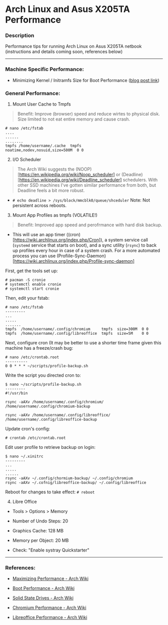 # Arch Linux and Asus X205TA Performance

### Description

Performance tips for running Arch Linux on Asus X205TA netbook (instructions and details coming soon, references below)

-----

### Machine Specific Performance:
* Minimizing Kernel / Initramfs Size for Boot Performance 
([blog post link](https://gtbjj.github.io/linux/performance/2016/03/07/2318.html))

### General Performance:
1) Mount User Cache to Tmpfs

> Benefit:  Improve (browser) speed and reduce wirtes to
physical
disk.  Size limited to not eat entire memory and cause
crash.

```
# nano /etc/fstab
....
......
........
tmpfs /home/username/.cache  tmpfs
noatime,nodev,nosuid,size=500M  0 0
```

2) I/O Scheduler

> The Arch Wiki suggests the (NOOP)[https://en.wikipedia.org/wiki/Noop_scheduler] or (Deadline)[https://en.wikipedia.org/wiki/Deadline_scheduler] schedulers.  With other SSD machines I've gotten similar performance from both, but Deadline feels a bit more robust.

* ```# echo deadline > /sys/block/mmcblk0/queue/shceduler```
Note:  Not persistent across reboots.

3) Mount App Profiles as tmpfs (VOLATILE!)

> Benefit:  Improved app speed and perofrmance with hard
disk backup.

* This will use an app timer
((cron)[https://wiki.archlinux.org/index.php/Cron]), a
system
service call (```systemd``` service that starts on boot),
and a sync utility (```rsync```) to back up profiles every hour in
case of a system crash.  For a more automated process you can use (Profiile-Sync-Daemon)[https://wiki.archlinux.org/index.php/Profile-sync-daemon]

First, get the tools set up:
```
# pacman -S cronie
# systemctl enable cronie
# systemctl start cronie
```

Then, edit your fstab:
```
# nano /etc/fstab
---------
...
.....
.......
tmpfs  /home/username/.config/chromium     tmpfs  size=300M  0 0
tmpfs  /home/username/.config/libreoffice  tmpfs  size=5M    0 0
```

Next, configure cron (It may be better to use a shorter time frame given this machine has a freeze/crash bug:
```
# nano /etc/crontab.root
----------
0 0 * * * ~/scripts/profile-backup.sh
```

Write the script you directed cron to:
```
$ nano ~/scripts/profile-backup.sh
---------
#!/usr/bin

rsync -aAXv /home/username/.config/chromium/
/home/username/.config/chromium-backup

rsync -aAXv /home/username/.config/libreoffice/
/home/username/.config/libreoffice-backup
```

Update cron's config:
```
# crontab /etc/crontab.root
```

Edit user profile to retrieve backup on login:
```
$ nano ~/.xinitrc
---------
...
.....
......
rsync -aAXv ~/.config/chormium-backup/ ~/.config/chromium
rsync -aAXv ~/.cofnig/libreoffice-backup/ ~/.config/libreoffice
```
Reboot for changes to take effect:
```# reboot```

4) Libre Office
* Tools > Options > Memory

* Number of Undo Steps: 20

* Graphics Cache:  128 MB

* Memory per Object: 20 MB

* Check:  "Enable systray Quickstarter"

-----

### References:

* [Maximizing Performance - Arch
Wiki](https://wiki.archlinux.org/index.php/Maximizing_performance)
  
* [Boot Performance - Arch
Wiki](https://wiki.archlinux.org/index.php/Improve_boot_performance)

* [Solid State Drives - Arch
Wiki](https://wiki.archlinux.org/index.php/Solid_State_Drives)

* [Chromium Performance - Arch
Wiki](https://wiki.archlinux.org/index.php/Chromium/Tips_and_tricks)

* [Libreoffice Performance - Arch
Wiki](https://wiki.archlinux.org/index.php/LibreOffice#Speed_up_LibreOffice)
